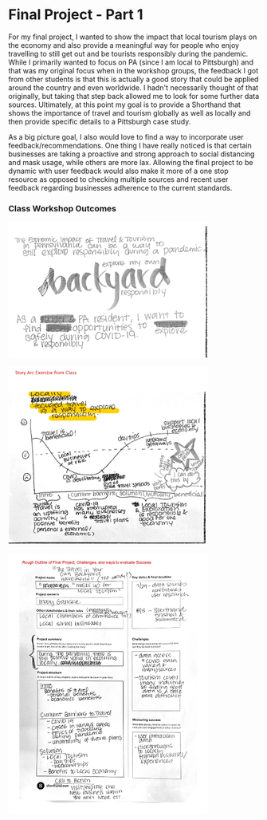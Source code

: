 
# Final Project - Part 1

For my final project, I wanted to show the impact that local tourism plays on the economy and also provide a meaningful way for people who enjoy travelling to still get out and be tourists responsibly during the pandemic. While I primarily wanted to focus on PA (since I am local to Pittsburgh) and that was my original focus when in the workshop groups, the feedback I got from other students is that this is actually a good story that could be applied around the country and even worldwide. I hadn't necessarily thought of that originally, but taking that step back allowed me to look for some further data sources. Ultimately, at this point my goal is to provide a Shorthand that shows the importance of travel and tourism globally as well as locally and then provide specific details to a Pittsburgh case study. 

As a big picture goal, I also would love to find a way to incorporate user feedback/recommendations. One thing I have really noticed is that certain businesses are taking a proactive and strong approach to social distancing and mask usage, while others are more lax. Allowing the final project to be dynamic with user feedback would also make it more of a one stop resource as opposed to checking multiple sources and recent user feedback regarding businesses adherence to the current standards.

### Class Workshop Outcomes

<img src="https://raw.githubusercontent.com/mganska/ganska-portfolio/master/Final%20Project_Page_1.jpg" width="400"><br>

<img src="https://raw.githubusercontent.com/mganska/ganska-portfolio/master/Final%20Project_Page_2.jpg" width="400"><br>

<img src="https://raw.githubusercontent.com/mganska/ganska-portfolio/master/Final%20Project_Page_3.jpg" width="400"><br>
